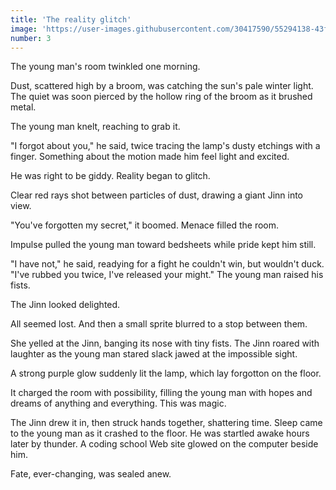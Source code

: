 ```yaml
---
title: 'The reality glitch'
image: 'https://user-images.githubusercontent.com/30417590/55294138-43f3dd80-53cc-11e9-96c2-3c7f2977c24a.jpg'
number: 3
---
```


The young man's room twinkled one morning.

Dust, scattered high by a broom, was catching the sun's pale winter light. The quiet was soon pierced by the hollow ring of the broom as it brushed metal. 

The young man knelt, reaching to grab it.

"I forgot about you," he said, twice tracing the lamp's dusty etchings with a finger. Something about the motion made him feel light and excited.

He was right to be giddy. Reality began to glitch. 

Clear red rays shot between particles of dust, drawing a giant Jinn into view. 

"You've forgotten my secret," it boomed. Menace filled the room. 

Impulse pulled the young man toward bedsheets while pride kept him still. 

"I have not," he said, readying for a fight he couldn't win, but wouldn't duck. "I've rubbed you twice, I've released your might." The young man raised his fists.

The Jinn looked delighted. 

All seemed lost. And then a small sprite blurred to a stop between them. 

She yelled at the Jinn, banging its nose with tiny fists. The Jinn roared with laughter as the young man stared slack jawed at the impossible sight. 

A strong purple glow suddenly lit the lamp, which lay forgotton on the floor. 

It charged the room with possibility, filling the young man with hopes and dreams of anything and everything. This was magic.

The Jinn drew it in, then struck hands together, shattering time. Sleep came to the young man as it crashed to the floor. He was startled awake hours later by thunder. A coding school Web site glowed on the computer beside him. 

Fate, ever-changing, was sealed anew.
